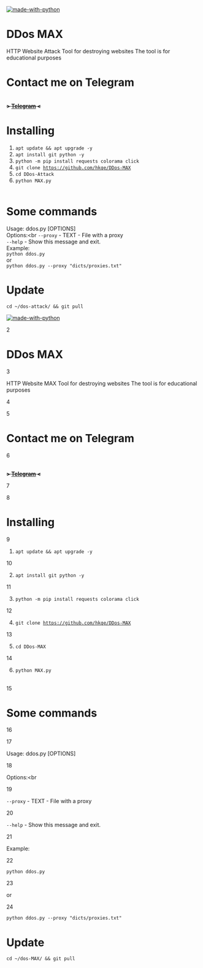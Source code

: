 [![made-with-python](https://img.shields.io/badge/Made%20with-Python-1f425f.svg)](https://www.python.org/) 
# DDos MAX
HTTP Website Attack Tool for destroying websites The tool is for educational purposes

# Contact me on Telegram
<br><b>~~> <a href="https://t.me/E999G">Telegram</a> <~~</b><br>

# Installing
1. <code>apt update && apt upgrade -y</code>
2. <code>apt install git python -y</code> 
3. <code>python -m pip install requests colorama click</code>
4. <code>git clone https://github.com/hkqe/DDos-MAX</code>
5. <code>cd DDos-Attack</code>
6. <code>python MAX.py</code><br><br>
# Some commands

Usage: ddos.py [OPTIONS]<br>
Options:<br
<code>--proxy</code> - TEXT - File with a proxy<br>
<code>--help</code> - Show this message and exit.<br>
Example:<br>
<code>python ddos.py</code><br>
or<br>
<code>python ddos.py --proxy "dicts/proxies.txt"</code><br>



# Update
<code>cd ~/dos-attack/ && git pull</code>



[![made-with-python](https://img.shields.io/badge/Made%20with-Python-1f425f.svg)](https://www.python.org/) 

2

# DDos MAX

3

HTTP Website MAX Tool for destroying websites The tool is for educational purposes

4



5

# Contact me on Telegram

6

<br><b>~~> <a href="https://t.me/E999G">Telegram</a> <~~</b><br>

7



8

# Installing

9

1. <code>apt update && apt upgrade -y</code>

10

2. <code>apt install git python -y</code> 

11

3. <code>python -m pip install requests colorama click</code>

12

4. <code>git clone https://github.com/hkqe/DDos-MAX</code>

13

5. <code>cd DDos-MAX</code>

14

6. <code>python MAX.py</code><br><br>

15

# Some commands

16



17

Usage: ddos.py [OPTIONS]<br>

18

Options:<br

19

<code>--proxy</code> - TEXT - File with a proxy<br>

20

<code>--help</code> - Show this message and exit.<br>

21

Example:<br>

22

<code>python ddos.py</code><br>

23

or<br>

24

<code>python ddos.py --proxy "dicts/proxies.txt"</code><br>


# Update
<code>cd ~/dos-MAX/ && git pull</code>
